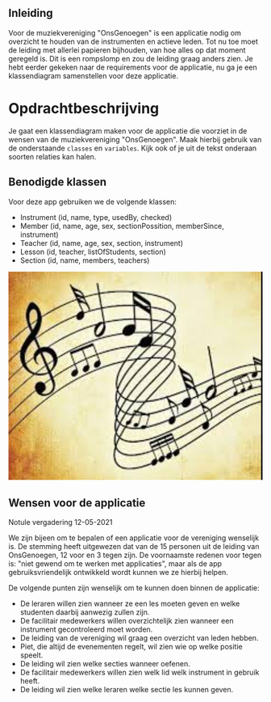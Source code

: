 ## Inleiding

Voor de muziekvereniging "OnsGenoegen" is een applicatie nodig om overzicht te houden van de instrumenten en actieve leden. Tot nu toe moet de leiding met allerlei papieren bijhouden, van hoe alles op dat moment geregeld is. Dit is een rompslomp en zou de leiding graag anders zien. Je hebt eerder gekeken naar de requirements voor de applicatie, nu ga je een klassendiagram samenstellen voor deze applicatie.


# Opdrachtbeschrijving

Je gaat een klassendiagram maken voor de applicatie die voorziet in de wensen van de muziekvereniging "OnsGenoegen". Maak hierbij gebruik van de onderstaande `classes` en `variables`. Kijk ook of je uit de tekst onderaan soorten relaties kan halen.


## Benodigde klassen

Voor deze app gebruiken we de volgende klassen:

- Instrument (id, name, type, usedBy, checked)
- Member (id, name, age, sex, sectionPossition, memberSince, instrument)
- Teacher (id, name, age, sex, section, instrument)
- Lesson (id, teacher, listOfStudents, section)
- Section (id, name, members, teachers)


![Muziek!](./assets/muziek.JPG)


## Wensen voor de applicatie

Notule vergadering 12-05-2021

We zijn bijeen om te bepalen of een applicatie voor de vereniging wenselijk is. 
De stemming heeft uitgewezen dat van de 15 personen uit de leiding van OnsGenoegen, 12 voor en 3 tegen zijn. 
De voornaamste redenen voor tegen is: "niet gewend om te werken met applicaties", maar als de app gebruiksvriendelijk ontwikkeld wordt kunnen we ze hierbij helpen.

De volgende punten zijn wenselijk om te kunnen doen binnen de applicatie:

- De leraren willen zien wanneer ze een les moeten geven en welke studenten daarbij aanwezig zullen zijn.
- De facilitair medewerkers willen overzichtelijk zien wanneer een instrument gecontroleerd moet worden.
- De leiding van de vereniging wil graag een overzicht van leden hebben.
- Piet, die altijd de evenementen regelt, wil zien wie op welke positie speelt.
- De leiding wil zien welke secties wanneer oefenen.
- De facilitair medewerkers willen zien welk lid welk instrument in gebruik heeft.
- De leiding wil zien welke leraren welke sectie les kunnen geven.

